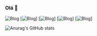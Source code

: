 ### Olá 👋

![Blog](https://img.shields.io/badge/JavaScript-F7DF1E?style=for-the-badge&logo=javascript&logoColor=black)
[![Blog](	https://img.shields.io/badge/HTML-239120?style=for-the-badge&logo=html5&logoColor=white)]
[![Blog](	https://img.shields.io/badge/React_Native-20232A?style=for-the-badge&logo=react&logoColor=61DAFB)]
[![Blog](https://img.shields.io/badge/CSS3-1572B6?style=for-the-badge&logo=css3&logoColor=white)]
[![Blog](	https://img.shields.io/badge/Sass-CC6699?style=for-the-badge&logo=sass&logoColor=white)]

![Anurag's GitHub stats](https://github-readme-stats.vercel.app/api?rodrigogrisi=anuraghazra&show_icons=true&theme=radical)
